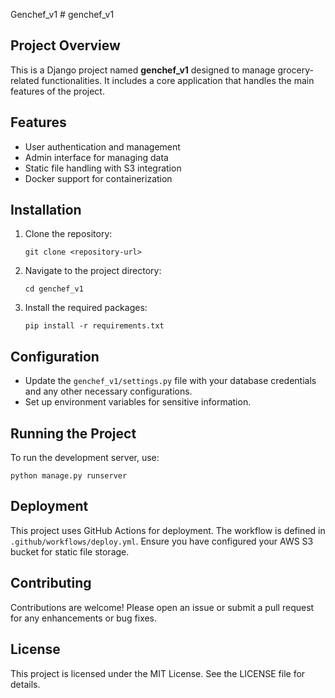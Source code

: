 Genchef_v1 # genchef_v1

## Project Overview
This is a Django project named **genchef_v1** designed to manage grocery-related functionalities. It includes a core application that handles the main features of the project.

## Features
- User authentication and management
- Admin interface for managing data
- Static file handling with S3 integration
- Docker support for containerization

## Installation
1. Clone the repository:
   ```
   git clone <repository-url>
   ```
2. Navigate to the project directory:
   ```
   cd genchef_v1
   ```
3. Install the required packages:
   ```
   pip install -r requirements.txt
   ```

## Configuration
- Update the `genchef_v1/settings.py` file with your database credentials and any other necessary configurations.
- Set up environment variables for sensitive information.

## Running the Project
To run the development server, use:
```
python manage.py runserver
```

## Deployment
This project uses GitHub Actions for deployment. The workflow is defined in `.github/workflows/deploy.yml`. Ensure you have configured your AWS S3 bucket for static file storage.

## Contributing
Contributions are welcome! Please open an issue or submit a pull request for any enhancements or bug fixes.

## License
This project is licensed under the MIT License. See the LICENSE file for details.
